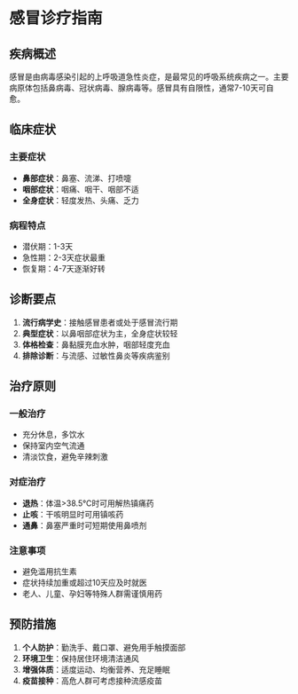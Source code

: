 # 感冒诊疗指南

## 疾病概述

感冒是由病毒感染引起的上呼吸道急性炎症，是最常见的呼吸系统疾病之一。主要病原体包括鼻病毒、冠状病毒、腺病毒等。感冒具有自限性，通常7-10天可自愈。

## 临床症状

### 主要症状
- **鼻部症状**：鼻塞、流涕、打喷嚏
- **咽部症状**：咽痛、咽干、咽部不适
- **全身症状**：轻度发热、头痛、乏力

### 病程特点
- 潜伏期：1-3天
- 急性期：2-3天症状最重
- 恢复期：4-7天逐渐好转

## 诊断要点

1. **流行病学史**：接触感冒患者或处于感冒流行期
2. **典型症状**：以鼻咽部症状为主，全身症状较轻
3. **体格检查**：鼻黏膜充血水肿，咽部轻度充血
4. **排除诊断**：与流感、过敏性鼻炎等疾病鉴别

## 治疗原则

### 一般治疗
- 充分休息，多饮水
- 保持室内空气流通
- 清淡饮食，避免辛辣刺激

### 对症治疗
- **退热**：体温>38.5℃时可用解热镇痛药
- **止咳**：干咳明显时可用镇咳药
- **通鼻**：鼻塞严重时可短期使用鼻喷剂

### 注意事项
- 避免滥用抗生素
- 症状持续加重或超过10天应及时就医
- 老人、儿童、孕妇等特殊人群需谨慎用药

## 预防措施

1. **个人防护**：勤洗手、戴口罩、避免用手触摸面部
2. **环境卫生**：保持居住环境清洁通风
3. **增强体质**：适度运动、均衡营养、充足睡眠
4. **疫苗接种**：高危人群可考虑接种流感疫苗